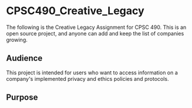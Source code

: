 # CPSC490_Creative_Legacy
The following is the Creative Legacy Assignment for CPSC 490. 
This is an open source project, and anyone can add and keep the list of companies growing. 


## Audience
This project is intended for users who want to access information on a company's implemented privacy and ethics policies and protocols. 

## Purpose

